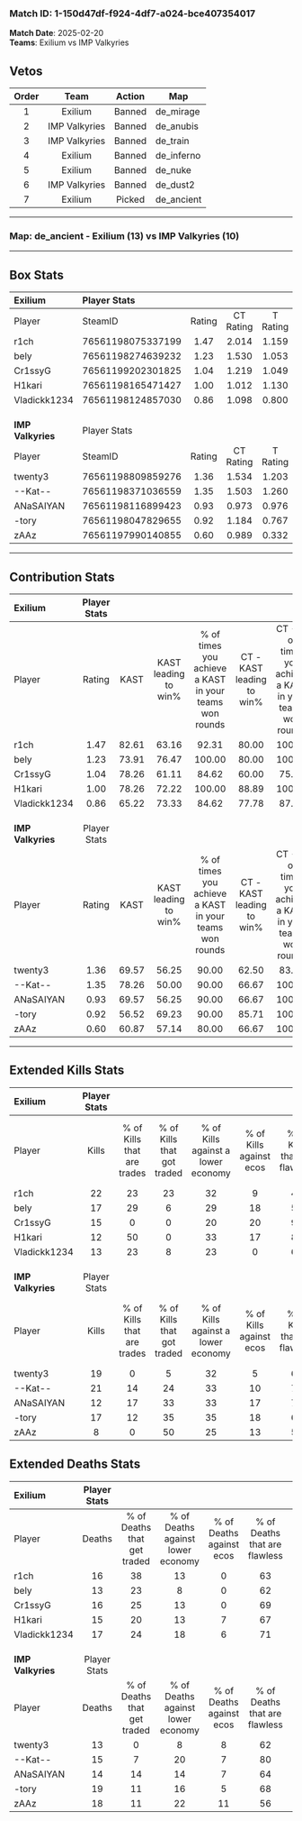 ### Match ID: 1-150d47df-f924-4df7-a024-bce407354017  
**Match Date**: 2025-02-20  
**Teams**: Exilium vs IMP Valkyries  

## Vetos  

| Order | Team | Action | Map |
| :---: | :--: | :----: | --- |
| 1 | Exilium | Banned | de_mirage |
| 2 | IMP Valkyries | Banned | de_anubis |
| 3 | IMP Valkyries | Banned | de_train |
| 4 | Exilium | Banned | de_inferno |
| 5 | Exilium | Banned | de_nuke |
| 6 | IMP Valkyries | Banned | de_dust2 |
| 7 | Exilium | Picked | de_ancient |

---  

### **Map**: de_ancient - Exilium (13) vs IMP Valkyries (10)  
---  

## Box Stats  

| **Exilium**       | Player Stats      |        |           |          |       |       |       |         |        |      |     |
| :- | :- | :-: | :-: | :-: | :-: | :-: | :-: | :-: | :-: | :-: | :-: |
| Player            | SteamID           | Rating | CT Rating | T Rating | KAST  |  ADR  | Kills | Assists | Deaths | K/D  | HS% |
| r1ch              | 76561198075337199 |  1.47  |   2.014   |  1.159   | 82.61 | 102.6 |  22   |    4    |   16   | 1.38 | 40  |
| bely              | 76561198274639232 |  1.23  |   1.530   |  1.053   | 73.91 | 83.9  |  17   |    5    |   13   | 1.31 | 47  |
| Cr1ssyG           | 76561199202301825 |  1.04  |   1.219   |  1.049   | 78.26 | 60.0  |  15   |    6    |   16   | 0.94 | 60  |
| H1kari            | 76561198165471427 |  1.00  |   1.012   |  1.130   | 78.26 | 67.3  |  12   |   11    |   15   | 0.80 | 33  |
| Vladickk1234      | 76561198124857030 |  0.86  |   1.098   |  0.800   | 65.22 | 63.6  |  13   |    6    |   17   | 0.76 | 30  |
|                   |                   |        |           |          |       |       |       |         |        |      |     |
|                   |                   |        |           |          |       |       |       |         |        |      |     |
|                   |                   |        |           |          |       |       |       |         |        |      |     |
| **IMP Valkyries** | Player Stats      |        |           |          |       |       |       |         |        |      |     |
| Player            | SteamID           | Rating | CT Rating | T Rating | KAST  |  ADR  | Kills | Assists | Deaths | K/D  | HS% |
| twenty3           | 76561198809859276 |  1.36  |   1.534   |  1.203   | 69.57 | 106.9 |  19   |    8    |   13   | 1.46 | 47  |
| --Kat--           | 76561198371036559 |  1.35  |   1.503   |  1.260   | 78.26 | 77.4  |  21   |    7    |   15   | 1.40 | 33  |
| ANaSAIYAN         | 76561198116899423 |  0.93  |   0.973   |  0.976   | 69.57 | 65.8  |  12   |    5    |   14   | 0.86 | 25  |
| -tory             | 76561198047829655 |  0.92  |   1.184   |  0.767   | 56.52 | 73.2  |  17   |    3    |   19   | 0.89 | 52  |
| zAAz              | 76561197990140855 |  0.60  |   0.989   |  0.332   | 60.87 | 54.0  |   8   |    8    |   18   | 0.44 | 25  |
---  

## Contribution Stats  

| **Exilium**       | Player Stats |       |                      |                                                        |                           |                                                             |                          |                                                            |
| :- | :-: | :-: | :-: | :-: | :-: | :-: | :-: | :-: |
| Player            |    Rating    | KAST  | KAST leading to win% | % of times you achieve a KAST in your teams won rounds | CT - KAST leading to win% | CT - % of times you achieve a KAST in your teams won rounds | T - KAST leading to win% | T - % of times you achieve a KAST in your teams won rounds |
| r1ch              |     1.47     | 82.61 |        63.16         |                         92.31                          |           80.00           |                           100.00                            |          44.44           |                           80.00                            |
| bely              |     1.23     | 73.91 |        76.47         |                         100.00                         |           80.00           |                           100.00                            |          71.43           |                           100.00                           |
| Cr1ssyG           |     1.04     | 78.26 |        61.11         |                         84.62                          |           60.00           |                            75.00                            |          62.50           |                           100.00                           |
| H1kari            |     1.00     | 78.26 |        72.22         |                         100.00                         |           88.89           |                           100.00                            |          55.56           |                           100.00                           |
| Vladickk1234      |     0.86     | 65.22 |        73.33         |                         84.62                          |           77.78           |                            87.50                            |          66.67           |                           80.00                            |
|                   |              |       |                      |                                                        |                           |                                                             |                          |                                                            |
|                   |              |       |                      |                                                        |                           |                                                             |                          |                                                            |
|                   |              |       |                      |                                                        |                           |                                                             |                          |                                                            |
| **IMP Valkyries** | Player Stats |       |                      |                                                        |                           |                                                             |                          |                                                            |
| Player            |    Rating    | KAST  | KAST leading to win% | % of times you achieve a KAST in your teams won rounds | CT - KAST leading to win% | CT - % of times you achieve a KAST in your teams won rounds | T - KAST leading to win% | T - % of times you achieve a KAST in your teams won rounds |
| twenty3           |     1.36     | 69.57 |        56.25         |                         90.00                          |           62.50           |                            83.33                            |          50.00           |                           100.00                           |
| --Kat--           |     1.35     | 78.26 |        50.00         |                         90.00                          |           66.67           |                           100.00                            |          33.33           |                           75.00                            |
| ANaSAIYAN         |     0.93     | 69.57 |        56.25         |                         90.00                          |           66.67           |                           100.00                            |          42.86           |                           75.00                            |
| -tory             |     0.92     | 56.52 |        69.23         |                         90.00                          |           85.71           |                           100.00                            |          50.00           |                           75.00                            |
| zAAz              |     0.60     | 60.87 |        57.14         |                         80.00                          |           66.67           |                           100.00                            |          40.00           |                           50.00                            |
---  

## Extended Kills Stats  

| **Exilium**       | Player Stats |                            |                            |                                    |                         |                              |                                 |                                       |                    |           |
| :- | :-: | :-: | :-: | :-: | :-: | :-: | :-: | :-: | :-: | :-: |
| Player            |    Kills     | % of Kills that are trades | % of Kills that got traded | % of Kills against a lower economy | % of Kills against ecos | % of Kills that are flawless | % of Kills that are close duels | % of Kills that are assisted by flash | Pistol Round Kills | AWP Kills |
| r1ch              |      22      |             23             |             23             |                 32                 |            9            |              45              |                9                |                   5                   |         1          |     2     |
| bely              |      17      |             29             |             6              |                 29                 |           18            |              59              |                0                |                  12                   |         0          |     0     |
| Cr1ssyG           |      15      |             0              |             0              |                 20                 |           20            |              93              |                0                |                   7                   |         4          |     5     |
| H1kari            |      12      |             50             |             0              |                 33                 |           17            |              83              |               17                |                   0                   |         2          |     0     |
| Vladickk1234      |      13      |             23             |             8              |                 23                 |            0            |              62              |                0                |                  15                   |         0          |     0     |
|                   |              |                            |                            |                                    |                         |                              |                                 |                                       |                    |           |
|                   |              |                            |                            |                                    |                         |                              |                                 |                                       |                    |           |
|                   |              |                            |                            |                                    |                         |                              |                                 |                                       |                    |           |
| **IMP Valkyries** | Player Stats |                            |                            |                                    |                         |                              |                                 |                                       |                    |           |
| Player            |    Kills     | % of Kills that are trades | % of Kills that got traded | % of Kills against a lower economy | % of Kills against ecos | % of Kills that are flawless | % of Kills that are close duels | % of Kills that are assisted by flash | Pistol Round Kills | AWP Kills |
| twenty3           |      19      |             0              |             5              |                 32                 |            5            |              63              |                5                |                   5                   |         3          |     0     |
| --Kat--           |      21      |             14             |             24             |                 33                 |           10            |              71              |                0                |                   0                   |         2          |     0     |
| ANaSAIYAN         |      12      |             17             |             33             |                 33                 |           17            |              75              |                8                |                   0                   |         1          |     4     |
| -tory             |      17      |             12             |             35             |                 35                 |           18            |              65              |                0                |                   6                   |         2          |     0     |
| zAAz              |      8       |             0              |             50             |                 25                 |           13            |              50              |               13                |                   0                   |         0          |     0     |
## Extended Deaths Stats  

| **Exilium**       | Player Stats |                             |                                   |                          |                               |                            |                           |               |
| :- | :-: | :-: | :-: | :-: | :-: | :-: | :-: | :-: |
| Player            |    Deaths    | % of Deaths that get traded | % of Deaths against lower economy | % of Deaths against ecos | % of Deaths that are flawless | % of Deaths that are close | % of Deaths while blinded | Deaths to AWP |
| r1ch              |      16      |             38              |                13                 |            0             |              63               |             0              |             6             |       1       |
| bely              |      13      |             23              |                 8                 |            0             |              62               |             8              |             8             |       1       |
| Cr1ssyG           |      16      |             25              |                13                 |            0             |              69               |             6              |             0             |       2       |
| H1kari            |      15      |             20              |                13                 |            7             |              67               |             7              |             0             |       0       |
| Vladickk1234      |      17      |             24              |                18                 |            6             |              71               |             0              |             0             |       0       |
|                   |              |                             |                                   |                          |                               |                            |                           |               |
|                   |              |                             |                                   |                          |                               |                            |                           |               |
|                   |              |                             |                                   |                          |                               |                            |                           |               |
| **IMP Valkyries** | Player Stats |                             |                                   |                          |                               |                            |                           |               |
| Player            |    Deaths    | % of Deaths that get traded | % of Deaths against lower economy | % of Deaths against ecos | % of Deaths that are flawless | % of Deaths that are close | % of Deaths while blinded | Deaths to AWP |
| twenty3           |      13      |              0              |                 8                 |            8             |              62               |             0              |             8             |       2       |
| --Kat--           |      15      |              7              |                20                 |            7             |              80               |             0              |             7             |       2       |
| ANaSAIYAN         |      14      |             14              |                14                 |            7             |              64               |             14             |             7             |       2       |
| -tory             |      19      |             11              |                16                 |            5             |              68               |             11             |             5             |       1       |
| zAAz              |      18      |             11              |                22                 |            11            |              56               |             0              |            11             |       0       |
